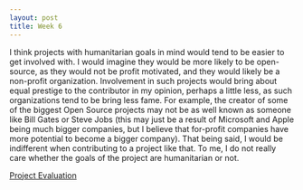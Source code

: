 ```yaml
---
layout: post
title: Week 6
---
```


I think projects with humanitarian goals in mind would tend to be easier to get involved with. I would imagine they would be more likely to be open-source, as they would not be profit motivated, and they would likely be a non-profit organization. Involvement in such projects would bring about equal prestige to the contributor in my opinion, perhaps a little less, as such organizations tend to be bring less fame. For example, the creator of some of the biggest Open Source projects may not be as well known as someone like Bill Gates or Steve Jobs (this may just be a result of Microsoft and Apple being much bigger companies, but I believe that for-profit companies have more potential to become a bigger company). That being said, I would be indifferent when contributing to a project like that. To me, I do not really care whether the goals of the project are humanitarian or not. 

[Project Evaluation](https://github.com/nyu-ossd-s19/azaw502-weekly/blob/gh-pages/project_evaluation_2.md)
